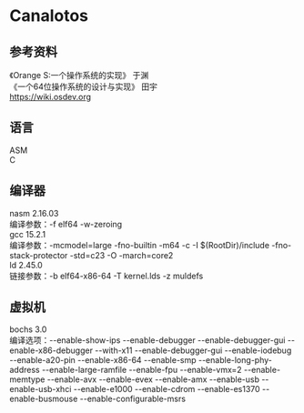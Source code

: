 # Canalotos

## 参考资料
《Orange S:一个操作系统的实现》 于渊  
《一个64位操作系统的设计与实现》 田宇  
https://wiki.osdev.org

## 语言
ASM  
C

## 编译器
nasm 2.16.03  
编译参数：-f elf64 -w-zeroing  
gcc 15.2.1  
编译参数：-mcmodel=large -fno-builtin -m64 -c -I $(RootDir)/include -fno-stack-protector -std=c23 -O -march=core2  
ld 2.45.0  
链接参数：-b elf64-x86-64 -T kernel.lds -z muldefs
## 虚拟机
bochs 3.0  
编译选项：--enable-show-ips --enable-debugger --enable-debugger-gui --enable-x86-debugger --with-x11 --enable-debugger-gui --enable-iodebug  
--enable-a20-pin --enable-x86-64 --enable-smp --enable-long-phy-address --enable-large-ramfile --enable-fpu --enable-vmx=2 --enable-memtype --enable-avx --enable-evex --enable-amx --enable-usb --enable-usb-xhci --enable-e1000 --enable-cdrom --enable-es1370 --enable-busmouse --enable-configurable-msrs